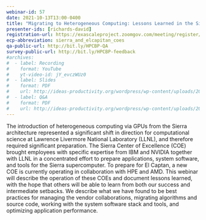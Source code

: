 ```yaml
---
webinar-id: 57
date: 2021-10-13T13:00-0400
title: "Migrating to Heterogeneous Computing: Lessons Learned in the Sierra and El Captan Centers of Excellence"
presenter-ids: [richards-david]
registration-url: https://exascaleproject.zoomgov.com/meeting/register/vJItcOqsrzouG3uIZ7-dvHS7skn8OvfR6_s
ecp-abbreviation: sierra_and_elcapitan_coes
qa-public-url: http://bit.ly/HPCBP-QA
survey-public-url: http://bit.ly/HPCBP-feedback
#archives:
#  - label: Recording
#    format: YouTube
#    yt-video-id: jY_evczWUz0
#  - label: Slides
#    format: PDF
#    url: http://ideas-productivity.org/wordpress/wp-content/uploads/2021/07/hpcbp054-miningdevdata.pdf
#  - label: Q&A
#    format: PDF
#    url: http://ideas-productivity.org/wordpress/wp-content/uploads/2020/07/webinar043-spack-qa.pdf
---
```

The introduction of heterogeneous computing via GPUs from the Sierra architecture represented a significant shift in direction for computational science at Lawrence Livermore National Laboratory (LLNL), and therefore required significant preparation. The Sierra Center of Excellence (COE) brought employees with specific expertise from IBM and NVIDIA together with LLNL in a concentrated effort to prepare applications, system software, and tools for the Sierra supercomputer. To prepare for El Captan, a new COE is currently operating in collaboration with HPE and AMD. This webinar will describe the operation of these COEs and document lessons learned, with the hope that others will be able to learn from both our success and intermediate setbacks. We describe what we have found to be best practices for managing the vendor collaborations, migrating algorithms and source code, working with the system software stack and tools, and optimizing application performance.
